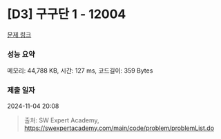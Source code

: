 # [D3] 구구단 1 - 12004 

[문제 링크](https://swexpertacademy.com/main/code/problem/problemDetail.do?contestProbId=AXkcWgFa8sADFAS8) 

### 성능 요약

메모리: 44,788 KB, 시간: 127 ms, 코드길이: 359 Bytes

### 제출 일자

2024-11-04 20:08



> 출처: SW Expert Academy, https://swexpertacademy.com/main/code/problem/problemList.do
